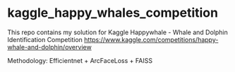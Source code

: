 # kaggle_happy_whales_competition

This repo contains my solution for Kaggle Happywhale - Whale and Dolphin Identification Competition 
https://www.kaggle.com/competitions/happy-whale-and-dolphin/overview

Methodology:
Efficientnet + ArcFaceLoss + FAISS
